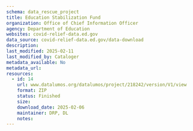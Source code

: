 ```yaml
---
schema: data_rescue_project 
title: Education Stabilization Fund
organization: Office of Chief Information Officer
agency: Department of Education
websites: covid-relief-data.ed.gov
data_source: covid-relief-data.ed.gov/data-download
description: 
last_modified: 2025-02-11
last_modified_by: Cataloger
metadata_available: No
metadata_url: 
resources:
  - id: 14
    url: www.datalumos.org/datalumos/project/218242/version/V1/view
    format: ZIP
    status: Finished
    size: 
    download_date: 2025-02-06
    maintainer: DRP, DL
    notes: 
---
```

